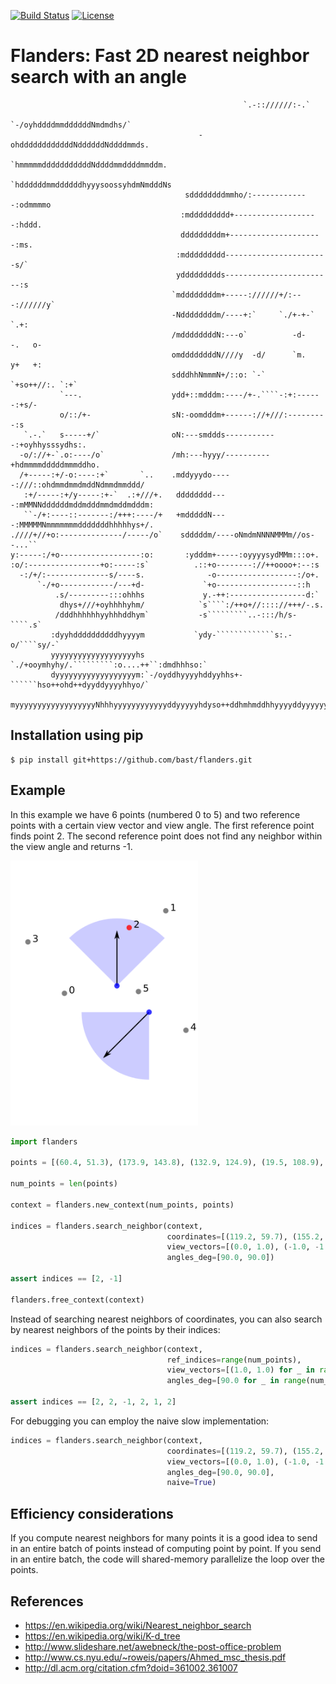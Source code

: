 [![Build Status](https://travis-ci.org/bast/flanders.svg?branch=master)](https://travis-ci.org/bast/flanders/builds)
[![License](https://img.shields.io/badge/license-%20MPL--v2.0-blue.svg)](../master/LICENSE)

# Flanders: Fast 2D nearest neighbor search with an angle

```
                                                    `.-:://////:-.`
                                             `-/oyhddddmmddddddNmdmdhs/`
                                          -ohddddddddddddNddddddNddddmmds.
                                        `hmmmmmdddddddddddNddddmmddddmmddm.
                                       `hddddddmmddddddhyyysoossyhdmNmdddNs
                                       sddddddddmmho/:-------------:odmmmmo
                                      :mddddddddd+-------------------:hddd.
                                      dddddddddm+---------------------:ms.
                                     :mddddddddd-----------------------s/`
                                     yddddddddds------------------------:s
                                    `mddddddddm+-----://////+/:---://////y`
                                    -Nddddddddm/----+:`     `./+-+-`    `.+:
                                    /mddddddddN:---o`          -d-    -.   o-
                                    omddddddddN////y  -d/      `m.    y+   +:
                                    sdddhhNmmmN+/::o: `-`     `+so++//:. `:+`
           `---.                    ydd+::mdddm:----/+-.````-:+:------:+s/-
           o/::/+-                  sN:-oomdddm+------://+///:---------:s
   `.-.`   s-----+/`                oN:---smddds------------:+oyhhysssydhs:.
  -o/://+-`.o:----/o`               /mh:---hyyy/----------+hdmmmmdddddmmmddho.
  /+-----:+/-o:----:+`       `..    .mddyyydo-----:///::ohdmmdmmdmddNdmmdmmddd/
   :+/-----:+/y-----:+-`  .:+///+.   dddddddd----:mMMNNddddddmddmdddmmdmddmdddm:
   ``-/+:----::-------:/+++:----/+   +mdddddN----:MMMMMNmmmmmmmdddddddhhhhhys+/.
.////+//+o:--------------/-----/o`    sdddddm/----oNmdmNNNNMMMm//os--...``
y:-----:/+o------------------:o:       :ydddm+-----:oyyyysydMMm:::o+.
:o/:----------------+o:-----:s`          .::+o--------://++oooo+:--:s
  -:/+/:--------------s/----s.              -o------------------:/o+.
      `-/+o------------/---+d-             `+o------------------::h
          .s/---------:::ohhhs             y.-++:-----------------d:`
           dhys+///+oyhhhhyhm/            `s````:/++o+//:::://+++/-.s.
          /dddhhhhhhyyhhhddhym`           -s`````````..-:::/h/s-````.s`
         :dyyhddddddddddhyyyym           `ydy-`````````````s:.-o/````sy/-`
         yyyyyyyyyyyyyyyyyyyhs     `./+ooymhyhy/.`````````:o....++``:dmdhhhso:`
         dyyyyyyyyyyyyyyyyyym:`-/oyddhyyyyhddyyhhs+-``````hso++ohd++dyyddyyyyhhyo/`
         myyyyyyyyyyyyyyyyyyNhhhyyyyyyyyyyyyddyyyyyhdyso++ddhmhmddhhyyyyddyyyyyyyhdy+.
```


## Installation using pip

```shell
$ pip install git+https://github.com/bast/flanders.git
```


## Example

In this example we have 6 points (numbered 0 to 5) and two reference points
with a certain view vector and view angle. The first reference point finds
point 2. The second reference point does not find any neighbor within the view
angle and returns -1.

<img src="https://github.com/bast/flanders/raw/master/example/flanders.png" width="300">

```python
import flanders

points = [(60.4, 51.3), (173.9, 143.8), (132.9, 124.9), (19.5, 108.9), (196.5, 9.9), (143.3, 53.3)]

num_points = len(points)

context = flanders.new_context(num_points, points)

indices = flanders.search_neighbor(context,
                                   coordinates=[(119.2, 59.7), (155.2, 30.2)],
                                   view_vectors=[(0.0, 1.0), (-1.0, -1.0)],
                                   angles_deg=[90.0, 90.0])

assert indices == [2, -1]

flanders.free_context(context)
```

Instead of searching nearest neighbors of coordinates, you can also search by nearest neighbors of the points by their indices:

```python
indices = flanders.search_neighbor(context,
                                   ref_indices=range(num_points),
                                   view_vectors=[(1.0, 1.0) for _ in range(num_points)],
                                   angles_deg=[90.0 for _ in range(num_points)])

assert indices == [2, 2, -1, 2, 1, 2]
```

For debugging you can employ the naive slow implementation:

```python
indices = flanders.search_neighbor(context,
                                   coordinates=[(119.2, 59.7), (155.2, 30.2)],
                                   view_vectors=[(0.0, 1.0), (-1.0, -1.0)],
                                   angles_deg=[90.0, 90.0],
                                   naive=True)
```

## Efficiency considerations

If you compute nearest neighbors for many points it is a good idea to send in an entire
batch of points instead of computing point by point. If you send in an entire batch,
the code will shared-memory parallelize the loop over the points.


## References

- https://en.wikipedia.org/wiki/Nearest_neighbor_search
- https://en.wikipedia.org/wiki/K-d_tree
- http://www.slideshare.net/awebneck/the-post-office-problem
- http://www.cs.nyu.edu/~roweis/papers/Ahmed_msc_thesis.pdf
- http://dl.acm.org/citation.cfm?doid=361002.361007
